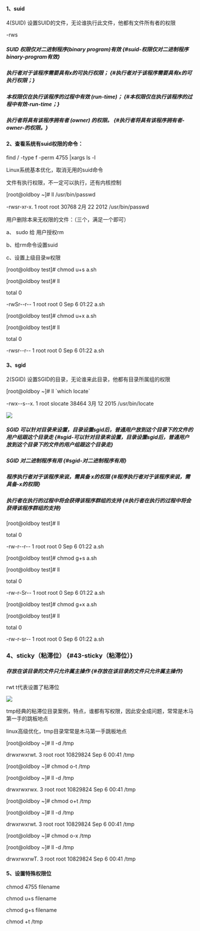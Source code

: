 #### 1、suid

4\(SUID\) 设置SUID的文件，无论谁执行此文件，他都有文件所有者的权限

-rws

##### SUID 权限仅对二进制程序\(binary program\)有效 {#suid-权限仅对二进制程序binary-program有效}

##### 执行者对于该程序需要具有x的可执行权限； {#执行者对于该程序需要具有x的可执行权限；}

##### 本权限仅在执行该程序的过程中有效 \(run-time\)； {#本权限仅在执行该程序的过程中有效-run-time；}

##### 执行者将具有该程序拥有者 \(owner\) 的权限。 {#执行者将具有该程序拥有者-owner-的权限。}

#### 2、查看系统有suid权限的命令：

find / -type f -perm 4755 \|xargs ls -l

Linux系统基本优化，取消无用的suid命令

文件有执行权限，不一定可以执行，还有内核控制

\[root@oldboy ~\]\# ll /usr/bin/passwd

-rwsr-xr-x. 1 root root 30768 2月 22 2012 /usr/bin/passwd

用户删除本来无权限的文件：（三个，满足一个即可）

a、 sudo 给 用户授权rm

b、给rm命令设置suid

c、设置上级目录w权限

\[root@oldboy test\]\# chmod u+s a.sh

\[root@oldboy test\]\# ll

total 0

-rwSr--r-- 1 root root 0 Sep 6 01:22 a.sh

\[root@oldboy test\]\# chmod u+x a.sh

\[root@oldboy test\]\# ll

total 0

-rwsr--r-- 1 root root 0 Sep 6 01:22 a.sh

#### 3、sgid

2\(SGID\) 设置SGID的目录，无论谁来此目录，他都有目录所属组的权限

\[root@oldboy ~\]\# ll \`which locate\`

-rwx--s--x. 1 root slocate 38464 3月 12 2015 /usr/bin/locate

![](https://www.luffycity.com/linux-book/assets/18-5.png)

##### SGID 可以针对目录来设置，目录设置sgid后，普通用户放到这个目录下的文件的用户组跟这个目录走 {#sgid-可以针对目录来设置，目录设置sgid后，普通用户放到这个目录下的文件的用户组跟这个目录走}

##### SGID 对二进制程序有用 {#sgid-对二进制程序有用}

##### 程序执行者对于该程序来说，需具备 x的权限 {#程序执行者对于该程序来说，需具备-x的权限}

##### 执行者在执行的过程中将会获得该程序群组的支持 {#执行者在执行的过程中将会获得该程序群组的支持}

\[root@oldboy test\]\# ll

total 0

-rw-r--r-- 1 root root 0 Sep 6 01:22 a.sh

\[root@oldboy test\]\# chmod g+s a.sh

\[root@oldboy test\]\# ll

total 0

-rw-r-Sr-- 1 root root 0 Sep 6 01:22 a.sh

\[root@oldboy test\]\# chmod g+x a.sh

\[root@oldboy test\]\# ll

total 0

-rw-r-sr-- 1 root root 0 Sep 6 01:22 a.sh

### 4、sticky（粘滞位） {#43-sticky（粘滞位）}

##### 存放在该目录的文件只允许属主操作 {#存放在该目录的文件只允许属主操作}

rwt t代表设置了粘滞位

![](https://www.luffycity.com/linux-book/assets/18-6.png)

tmp经典的粘滞位目录案例，特点，谁都有写权限，因此安全成问题，常常是木马第一手的跳板地点

linux高级优化，tmp目录常常是木马第一手跳板地点

\[root@oldboy ~\]\# ll -d /tmp

drwxrwxrwt. 3 root root 10829824 Sep 6 00:41 /tmp

\[root@oldboy ~\]\# chmod o-t /tmp

\[root@oldboy ~\]\# ll -d /tmp

drwxrwxrwx. 3 root root 10829824 Sep 6 00:41 /tmp

\[root@oldboy ~\]\# chmod o+t /tmp

\[root@oldboy ~\]\# ll -d /tmp

drwxrwxrwt. 3 root root 10829824 Sep 6 00:41 /tmp

\[root@oldboy ~\]\# chmod o-x /tmp

\[root@oldboy ~\]\# ll -d /tmp

drwxrwxrwT. 3 root root 10829824 Sep 6 00:41 /tmp

#### 5、设置特殊权限位

chmod 4755 filename

chmod u+s filename

chmod g+s filename

chmod +t /tmp

